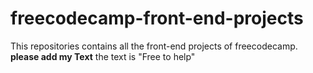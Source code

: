 # freecodecamp-front-end-projects
This repositories contains all the front-end projects of freecodecamp.
**please add my Text**
the text is "Free to help"
